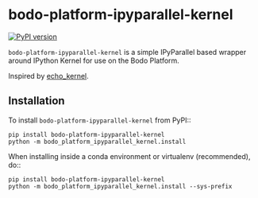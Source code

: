 # bodo-platform-ipyparallel-kernel

[![PyPI version](https://badge.fury.io/py/bodo-platform-ipyparallel-kernel.svg)](https://badge.fury.io/py/bodo-platform-ipyparallel-kernel)

`bodo-platform-ipyparallel-kernel` is a simple IPyParallel based wrapper around IPython Kernel
for use on the Bodo Platform.

Inspired by [echo_kernel](https://github.com/jupyter/echo_kernel).

## Installation

To install `bodo-platform-ipyparallel-kernel` from PyPI::

    pip install bodo-platform-ipyparallel-kernel
    python -m bodo_platform_ipyparallel_kernel.install

When installing inside a conda environment or virtualenv (recommended), do::

    pip install bodo-platform-ipyparallel-kernel
    python -m bodo_platform_ipyparallel_kernel.install --sys-prefix
